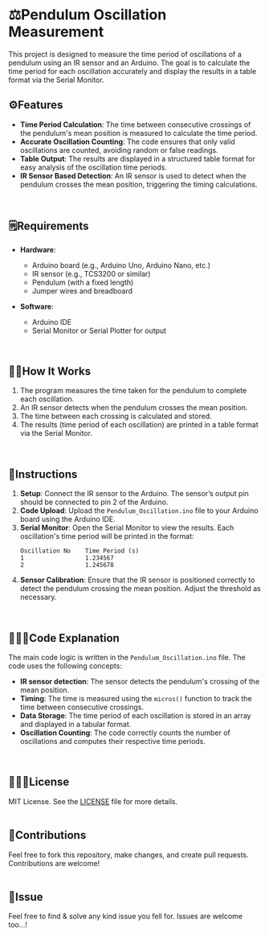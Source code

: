 
# ⚖️Pendulum Oscillation Measurement

This project is designed to measure the time period of oscillations of a pendulum using an IR sensor and an Arduino. The goal is to calculate the time period for each oscillation accurately and display the results in a table format via the Serial Monitor.
<br>

## ⚙️Features
- **Time Period Calculation**: The time between consecutive crossings of the pendulum's mean position is measured to calculate the time period.
- **Accurate Oscillation Counting**: The code ensures that only valid oscillations are counted, avoiding random or false readings.
- **Table Output**: The results are displayed in a structured table format for easy analysis of the oscillation time periods.
- **IR Sensor Based Detection**: An IR sensor is used to detect when the pendulum crosses the mean position, triggering the timing calculations.
<br>

## 🗒️Requirements
- **Hardware**:
  - Arduino board (e.g., Arduino Uno, Arduino Nano, etc.)
  - IR sensor (e.g., TCS3200 or similar)
  - Pendulum (with a fixed length)
  - Jumper wires and breadboard
  
- **Software**:
  - Arduino IDE
  - Serial Monitor or Serial Plotter for output
<br>

## 🏋️‍♂️How It Works
1. The program measures the time taken for the pendulum to complete each oscillation.
2. An IR sensor detects when the pendulum crosses the mean position.
3. The time between each crossing is calculated and stored.
4. The results (time period of each oscillation) are printed in a table format via the Serial Monitor.
<br>

## 📒Instructions
1. **Setup**: Connect the IR sensor to the Arduino. The sensor’s output pin should be connected to pin 2 of the Arduino.
2. **Code Upload**: Upload the `Pendulum_Oscillation.ino` file to your Arduino board using the Arduino IDE.
3. **Serial Monitor**: Open the Serial Monitor to view the results. Each oscillation's time period will be printed in the format:
    ```
    Oscillation No    Time Period (s)
    1                 1.234567
    2                 1.245678
    ```
4. **Sensor Calibration**: Ensure that the IR sensor is positioned correctly to detect the pendulum crossing the mean position. Adjust the threshold as necessary.
<br>

## 👨🏻‍💻Code Explanation
The main code logic is written in the `Pendulum_Oscillation.ino` file. The code uses the following concepts:
- **IR sensor detection**: The sensor detects the pendulum's crossing of the mean position.
- **Timing**: The time is measured using the `micros()` function to track the time between consecutive crossings.
- **Data Storage**: The time period of each oscillation is stored in an array and displayed in a tabular format.
- **Oscillation Counting**: The code correctly counts the number of oscillations and computes their respective time periods.
<br>

## 👮🏻‍♂️License
MIT License. See the [LICENSE](https://github.com/Khush1009i/Arduino-Project/blob/main/LICENSE) file for more details.
<br><br>

## 🤝Contributions
Feel free to fork this repository, make changes, and create pull requests. Contributions are welcome!
<br><br>


## 🤝Issue
Feel free to find & solve any kind issue you fell for. Issues  are welcome too...!
